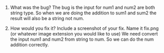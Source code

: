 1. What was the bug?
   The bug is the input for num1 and num2 are both string type. So when we are doing the addition to sum1 and sum2 the result will also be a string not num.

2. How would you fix it? Include a screenshot of your fix. Name it fix.png (or whatever image extension you would like to use)
   We need convert the input num1 and num2 from string to num. So we can do the num addition correctly.
   
   